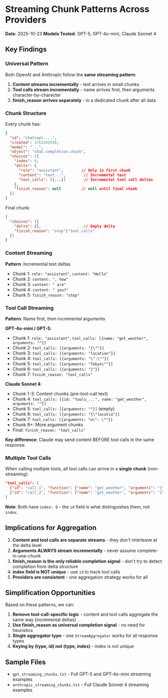 # Streaming Chunk Patterns Across Providers

**Date**: 2025-10-23
**Models Tested**: GPT-5, GPT-4o-mini, Claude Sonnet 4

## Key Findings

### Universal Pattern

Both OpenAI and Anthropic follow the **same streaming pattern**:

1. **Content streams incrementally** - text arrives in small chunks
2. **Tool calls stream incrementally** - name arrives first, then arguments character-by-character
3. **finish_reason arrives separately** - in a dedicated chunk after all data

### Chunk Structure

Every chunk has:
```json
{
  "id": "chatcmpl-...",
  "created": 1761262910,
  "model": "...",
  "object": "chat.completion.chunk",
  "choices": [{
    "index": 0,
    "delta": {
      "role": "assistant",        // Only in first chunk
      "content": "text...",        // Incremental text
      "tool_calls": [{...}]        // Incremental tool call deltas
    },
    "finish_reason": null         // null until final chunk
  }]
}
```

Final chunk:
```json
{
  "choices": [{
    "delta": {},                   // Empty delta
    "finish_reason": "stop"|"tool_calls"
  }]
}
```

### Content Streaming

**Pattern**: Incremental text deltas
- Chunk 1: `role: "assistant"`, `content: "Hello"`
- Chunk 2: `content: ", how"`
- Chunk 3: `content: " are"`
- Chunk 4: `content: " you?"`
- Chunk 5: `finish_reason: "stop"`

### Tool Call Streaming

**Pattern**: Name first, then incremental arguments

**GPT-4o-mini / GPT-5**:
- Chunk 1: `role: "assistant"`, `tool_calls: [{name: "get_weather", arguments: ""}]`
- Chunk 2: `tool_calls: [{arguments: "{\""}]`
- Chunk 3: `tool_calls: [{arguments: "location"}]`
- Chunk 4: `tool_calls: [{arguments: "\":\""}]`
- Chunk 5: `tool_calls: [{arguments: "Tokyo\""}]`
- Chunk 6: `tool_calls: [{arguments: "}"}]`
- Chunk 7: `finish_reason: "tool_calls"`

**Claude Sonnet 4**:
- Chunk 1-3: Content chunks (pre-tool-call text)
- Chunk 4: `tool_calls: [{id: "toolu_...", name: "get_weather", arguments: ""}]`
- Chunk 5: `tool_calls: [{arguments: ""}]`  (empty)
- Chunk 6: `tool_calls: [{arguments: "{\"locatio"}]`
- Chunk 7: `tool_calls: [{arguments: "n\": \""}]`
- Chunk 8+: More argument chunks
- Final: `finish_reason: "tool_calls"`

**Key difference**: Claude may send content BEFORE tool calls in the same response.

### Multiple Tool Calls

When calling multiple tools, all tool calls can arrive in a **single chunk** (non-streaming):
```json
"tool_calls": [
  {"id": "call_1", "function": {"name": "get_weather", "arguments": "{\"location\":\"NYC\"}"}, "index": 0},
  {"id": "call_2", "function": {"name": "get_weather", "arguments": "{\"location\":\"SF\"}"}, "index": 0}
]
```

**Note**: Both have `index: 0` - the `id` field is what distinguishes them, not `index`.

## Implications for Aggregation

1. **Content and tool calls are separate streams** - they don't interleave at the delta level
2. **Arguments ALWAYS stream incrementally** - never assume complete-in-one-chunk
3. **finish_reason is the only reliable completion signal** - don't try to detect completion from delta structure
4. **index field is NOT unique** - use `id` to track tool calls
5. **Providers are consistent** - one aggregation strategy works for all

## Simplification Opportunities

Based on these patterns, we can:

1. **Remove tool-call-specific logic** - content and tool calls aggregate the same way (incremental deltas)
2. **Use finish_reason as universal completion signal** - no need for heuristics
3. **Single aggregator type** - one `StreamAggregator` works for all response types
4. **Keying by (type, id) not (type, index)** - index is not unique

## Sample Files

- `gpt_streaming_chunks.txt` - Full GPT-5 and GPT-4o-mini streaming examples
- `anthropic_streaming_chunks.txt` - Full Claude Sonnet 4 streaming examples
